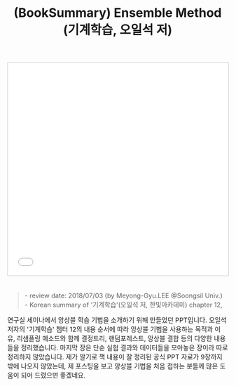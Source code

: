 ﻿---
title: "(BookSummary) Ensemble Method (기계학습, 오일석 저)"
tags: 
  - Book Summary
  - Machine Learning
  - Ensemble
categories:
  - PaperReview
toc: false
comments: 
  provider: "disqus"
  disqus:
    shortname: "https-brstar96-github-io"
use_math: true
header:
  teaser: /assets/Images/book-summary-ensemble-method-2018summermlstudy-1-638.jpg
---
<center>
<iframe src="//www.slideshare.net/slideshow/embed_code/key/20fkvWqtwoF1kQ" width="595" height="485" frameborder="0" marginwidth="0" marginheight="0" scrolling="no" style="border:1px solid #CCC; border-width:1px; margin-bottom:5px; max-width: 100%;" allowfullscreen> </iframe>  
</center><br>

<Blockquote><span style="font-size:11pt">- review date: 2018/07/03 (by Meyong-Gyu.LEE @Soongsil Univ.)<br>- Korean summary of '기계학습'(오일석 저, 한빛아카데미) chapter 12,</span></Blockquote>

<span style="font-size:11pt">
 연구실 세미나에서 앙상블 학습 기법을 소개하기 위해 만들었던 PPT입니다. 오일석 저자의 '기계학습' 챕터 12의 내용 순서에 따라 앙상블 기법을 사용하는 목적과 이유, 리샘플링 메소드와 함께 결정트리, 랜덤포레스트, 앙상블 결합 등의 다양한 내용들을 정리했습니다. 마지막 장은 단순 실험 결과와 데이터들을 모아놓은 장이라 따로 정리하지 않았습니다. 제가 알기로 책 내용이 잘 정리된 공식 PPT 자료가 9장까지밖에 나오지 않았는데, 제 포스팅을 보고 앙상블 기법을 처음 접하는 분들께 많은 도움이 되어 드렸으면 좋겠네요.<br>